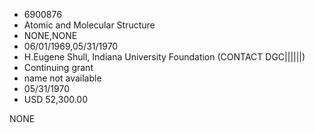 * 6900876
* Atomic and Molecular Structure
* NONE,NONE
* 06/01/1969,05/31/1970
* H.Eugene Shull, Indiana University Foundation (CONTACT DGC||||||)
* Continuing grant
* name not available
* 05/31/1970
* USD 52,300.00

NONE